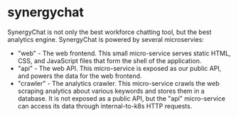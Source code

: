 # synergychat

SynergyChat is not only the best workforce chatting tool, but the best analytics engine. SynergyChat is powered by several microservies:

* "web" - The web frontend. This small micro-service serves static HTML, CSS, and JavaScript files that form the shell of the application.
* "api" - The web API. This micro-service is exposed as our public API, and powers the data for the web frontend.
* "crawler" - The analytics crawler. This micro-service crawls the web scraping analytics about various keywords and stores them in a database. It is not exposed as a public API, but the "api" micro-service can access its data through internal-to-k8s HTTP requests.
